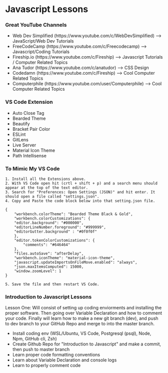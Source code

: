 <div class="title-div">
    <h1> Javascript Lessons </h1>
</div>

<div class="youtuber-div">
    <h3> Great YouTube Channels </h3>

<ul>
    <li> Web Dev Simplified (https://www.youtube.com/c/WebDevSimplified) --> JavaScript/Web Dev Tutorials  </li>
    <li> FreeCodeCamp (https://www.youtube.com/c/Freecodecamp) --> Javascript/Coding Tutorials </li>
    <li> Fireship.io (https://www.youtube.com/c/Fireship) --> Javascript Tutorials / Computer Related Topics </li>
    <li> Ana Tudor (https://www.youtube.com/c/anatudor) --> CSS Design </li>
    <li> Codedamn (https://www.youtube.com/c/Fireship) --> Cool Computer Related Topics </li>
    <li> Computerphile (https://www.youtube.com/user/Computerphile) --> Cool Computer Related Topics  </li>
</ul>
</div>

<div class="extension-div">
    <h3> VS Code Extension </h3>

<ul>
    <li> Auto Close Tag </li>
    <li> Bearded Theme </li>
    <li> Beautify </li>
    <li> Bracket Pair Color </li>
    <li> ESLint </li>
    <li> GitLens </li>
    <li> Live Server </li>
    <li> Material Icon Theme </li>
    <li> Path Intellisense </li>
</ul>

<h3> To Mimic My VS Code </h3>
    
    
    1. Install all the Extensions above.
    2. With VS Code open hit (crtl + shift + p) and a search menu should appear at the top of the text editor.
    3. Search for "Preferences: Open Settings (JSON)" and hit enter. It should open a file called "settings.json".
    4. Copy and Paste the code block below into that setting.json file.

    {
        "workbench.colorTheme": "Bearded Theme Black & Gold",
        "workbench.colorCustomizations": {
        "editor.background": "#000000",
        "editorLineNumber.foreground": "#999999",
        "editorGutter.background" : "#0f0f0f"    
        },
        "editor.tokenColorCustomizations": {
            "comments": "#646464"
        },
        "files.autoSave": "afterDelay",
        "workbench.iconTheme": "material-icon-theme",
        "javascript.updateImportsOnFileMove.enabled": "always",
        "json.maxItemsComputed": 15000,
        "window.zoomLevel": 1
    }

    5. Save the file and then restart VS Code.    
    
</div>

<div class="intro-to-javascript-div">
    <h3> Introduction to Javascript Lessons </h3>

<p> 
        Lesson One: Will consist of setting up coding enviorments and installing the proper software. Then going over Variable Declaration and how to comment your code. Finally will learn how to make a new git branch (dev), and push to dev branch to your GitHub Repo and merge to into the master branch. 
        
<ul>
    <li> Install coding env (WSL/Ubuntu, VS Code, Postgresql (psql), Node, Npm, GitHub cli, Zsh) </li>
    <li> Create Github Repo for "Introduction to Javascript" and make a commit, then push to master branch </li>
    <li> Learn proper code formatting conventions </li>  
    <li> Learn about Variable Declaration and console logs </li>
    <li> Learn to properly comment code </li>    
</ul>
</p> 
</div>

